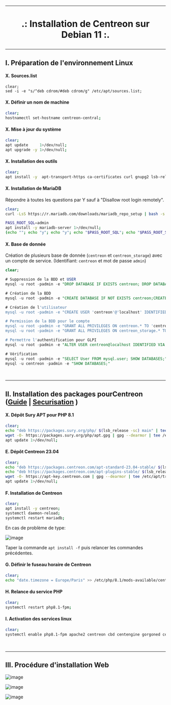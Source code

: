 -------------------------------------------------------------------------------------------------------------------------------------------------------------------------------------
# <p align='center'> .: Installation de Centreon sur Debian 11 :.</p>

-------------------------------------------------------------------------------------------------------------------------------------------------------------------------------------
## I. Préparation de l'environnement Linux
#### X. Sources.list
```
clear;
sed -i -e "s/^deb cdrom/#deb cdrom/g" /etc/apt/sources.list;
```

#### X. Définir un nom de machine
```bash
clear;
hostnamectl set-hostname centreon-central;
```

#### X. Mise à jour du système
```bash
clear;
apt update     1>/dev/null;
apt upgrade -y 1>/dev/null;
```

#### X. Installation des outils
```bash
clear;
apt install -y  apt-transport-https ca-certificates curl gnupg2 lsb-release software-properties-common wget 1>/dev/null;
```

#### X. Installation de MariaDB
Répondre à toutes les questions par Y sauf à "Disallow root login remotely".

```bash
clear;
curl -LsS https://r.mariadb.com/downloads/mariadb_repo_setup | bash -s -- --os-type=debian --os-version=11 --mariadb-server-version="mariadb-10.5" 1>/dev/null;

PASS_ROOT_SQL=admin
apt install -y mariadb-server 1>/dev/null;
(echo ""; echo "y"; echo "y"; echo "$PASS_ROOT_SQL"; echo "$PASS_ROOT_SQL"; echo "y"; echo "n"; echo "y"; echo "y") | mysql_secure_installation;
```

#### X. Base de donnée
Création de plusieurs base de donnée (`centreon` et `centreon_storage`) avec un compte de service. (Identifiant: `centreon` et mot de passe `admin`)
```sql
clear;

# Suppression de la BDD et USER
mysql -u root -padmin -e "DROP DATABASE IF EXISTS centreon; DROP DATABASE IF EXISTS centreon_storage;DROP USER IF EXISTS 'centreon'@'localhost';"

# Création de la BDD
mysql -u root -padmin -e "CREATE DATABASE IF NOT EXISTS centreon;CREATE DATABASE IF NOT EXISTS centreon_storage;"

# Création de l'utilisateur
mysql -u root -padmin -e "CREATE USER 'centreon'@'localhost' IDENTIFIED BY 'admin';"

# Permission de la BDD pour le compte
mysql -u root -padmin -e "GRANT ALL PRIVILEGES ON centreon.* TO 'centreon'@'localhost';"
mysql -u root -padmin -e "GRANT ALL PRIVILEGES ON centreon_storage.* TO 'centreon'@'localhost';"

# Permettre l'authentification pour GLPI
mysql -u root -padmin -e "ALTER USER centreon@localhost IDENTIFIED VIA mysql_native_password USING PASSWORD('admin');"

# Vérification
mysql -u root -padmin -e "SELECT User FROM mysql.user; SHOW DATABASES;"
mysql -u centreon -padmin -e "SHOW DATABASES;"
```

<br /> 

-------------------------------------------------------------------------------------------------------------------------------------------------------------------------------------
## II. Installation des packages pourCentreon ([Guide](https://docs.centreon.com/fr/docs/installation/installation-of-a-central-server/using-packages/) | [Securisation](https://docs.centreon.com/fr/docs/administration/secure-platform/#activer-firewalld) )


#### X. Dépôt Sury APT pour PHP 8.1
```bash
clear;
echo "deb https://packages.sury.org/php/ $(lsb_release -sc) main" | tee /etc/apt/sources.list.d/sury-php.list;
wget -O- https://packages.sury.org/php/apt.gpg | gpg --dearmor | tee /etc/apt/trusted.gpg.d/php.gpg  > /dev/null 2>&1;
apt update 1>/dev/null;
```

#### E. Dépôt Centreon 23.04
```bash
clear;
echo "deb https://packages.centreon.com/apt-standard-23.04-stable/ $(lsb_release -sc) main" | tee /etc/apt/sources.list.d/centreon.list;
echo "deb https://packages.centreon.com/apt-plugins-stable/ $(lsb_release -sc) main" | tee /etc/apt/sources.list.d/centreon-plugins.list;
wget -O- https://apt-key.centreon.com | gpg --dearmor | tee /etc/apt/trusted.gpg.d/centreon.gpg > /dev/null 2>&1;
apt update 1>/dev/null;
```


#### F. Installation de Centreon 
```bash
clear;
apt install -y centreon;
systemctl daemon-reload;
systemctl restart mariadb;
```

En cas de problème de type:

![image](https://github.com/dexter74/Linux/assets/35907/a111b1d7-8f42-43c6-97e8-eb5e02c3b692)

Taper la commande `apt install -f` puis relancer les commandes précédentes.

#### G. Définir le fuseau horaire de Centreon
```bash
clear;
echo "date.timezone = Europe/Paris" >> /etc/php/8.1/mods-available/centreon.ini;
```

#### H. Relance du service PHP
```bash
clear;
systemctl restart php8.1-fpm;
```

#### I. Activation des services linux
```bash
clear;
systemctl enable php8.1-fpm apache2 centreon cbd centengine gorgoned centreontrapd snmpd snmptrapd;
```

<br /> 

-------------------------------------------------------------------------------------------------------------------------------------------------------------------------------------
## III. Procédure d'installation Web

![image](https://github.com/dexter74/Linux/assets/35907/c53ba252-015d-4803-821b-ec1db8703631)

![image](https://github.com/dexter74/Linux/assets/35907/83890216-dbf6-4034-a447-511b5e71345b)

![image](https://github.com/dexter74/Linux/assets/35907/38201eae-3014-483f-b7ac-1a6a6f710482)

